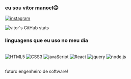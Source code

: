 ### eu sou vitor manoel😊

[![instagram](https://img.shields.io/badge/Instagram-E4405F?style=for-the-badge&logo=instagram&logoColor=white)](https://instagram.com/__uvictor?igshid=NTE5zUyOTU=)

![vitor's GitHub stats](https://github-readme-stats.vercel.app/api?username=vitor&show_icons=true&theme=onedark)

### linguagens que eu uso no meu dia

<div style="display:inline-block"><br>
<img align="center"  alt="HTML5" src="https://img.shields.io/badge/HTML5-E34F26?style=for-the-badge&logo=html5&logoColor=white">
<img align="center"  alt="CSS3" src="https://img.shields.io/badge/CSS3-1572B6?style=for-the-badge&logo=css3&logoColor=white">
<img align="center"  alt="javaScript" src="https://img.shields.io/badge/JavaScript-323330?style=for-the-badge&logo=javascript&logoColor=F7DF1E">
<img align="center"  alt="React" src="https://img.shields.io/badge/React-20232A?style=for-the-badge&logo=react&logoColor=61DAFB">
<img align="center"  alt="jquery" src="https://img.shields.io/badge/jQuery-0769AD?style=for-the-badge&logo=jquery&logoColor=white">
<img align="center"  alt="node.js" src="https://img.shields.io/badge/Node.js-43853D?style=for-the-badge&logo=node.js&logoColor=white">
</div><br><br>

futuro engenheiro de software!
